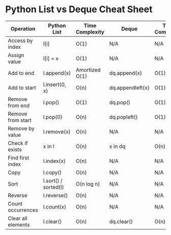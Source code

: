# Python List vs Deque Cheat Sheet

| Operation                | Python List             | Time Complexity | Deque                  | Time Complexity |
|--------------------------|-----------------------|----------------|-----------------------|----------------|
| Access by index          | l[i]                  | O(1)           | N/A                   | N/A            |
| Assign value             | l[i] = x              | O(1)           | N/A                   | N/A            |
| Add to end               | l.append(x)           | Amortized O(1) | dq.append(x)          | O(1)           |
| Add to start             | l.insert(0, x)        | O(n)           | dq.appendleft(x)      | O(1)           |
| Remove from end          | l.pop()               | O(1)           | dq.pop()              | O(1)           |
| Remove from start        | l.pop(0)              | O(n)           | dq.popleft()          | O(1)           |
| Remove by value          | l.remove(x)           | O(n)           | N/A                   | N/A            |
| Check if exists          | x in l                | O(n)           | x in dq               | O(n)           |
| Find first index         | l.index(x)            | O(n)           | N/A                   | N/A            |
| Copy                     | l.copy()              | O(n)           | N/A                   | N/A            |
| Sort                     | l.sort() / sorted(l)  | O(n log n)     | N/A                   | N/A            |
| Reverse                  | l.reverse()           | O(n)           | N/A                   | N/A            |
| Count occurrences        | l.count(x)            | O(n)           | N/A                   | N/A            |
| Clear all elements       | l.clear()             | O(n)           | dq.clear()            | O(n)           |
